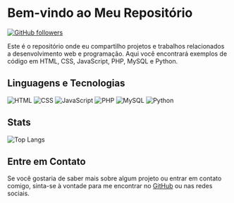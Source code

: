 # Bem-vindo ao Meu Repositório

[![GitHub followers](https://img.shields.io/github/followers/JoaoRuffino?style=social)](https://github.com/JoaoRuffino)

Este é o repositório onde eu compartilho projetos e trabalhos relacionados a desenvolvimento web e programação. Aqui você encontrará exemplos de código em HTML, CSS, JavaScript, PHP, MySQL e Python.

## Linguagens e Tecnologias

![HTML](https://img.icons8.com/color/48/000000/html-5.png) ![CSS](https://img.icons8.com/color/48/000000/css3.png) ![JavaScript](https://img.icons8.com/color/48/000000/javascript.png) ![PHP](https://img.icons8.com/color/48/000000/php.png) ![MySQL](https://img.icons8.com/color/48/000000/mysql.png) ![Python](https://img.icons8.com/color/48/000000/python.png)


## Stats

![Top Langs](https://github-readme-stats.vercel.app/api/top-langs/?username=JoaoRuffino&layout=compact)

## Entre em Contato

Se você gostaria de saber mais sobre algum projeto ou entrar em contato comigo, sinta-se à vontade para me encontrar no [GitHub](https://github.com/JoaoRuffino) ou nas redes sociais.

